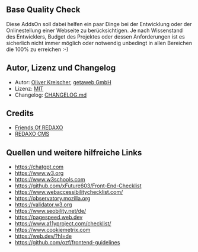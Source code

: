 ## Base Quality Check

Diese AddsOn soll dabei helfen ein paar Dinge bei der Entwicklung oder der Onlinestellung einer Webseite zu berücksichtigen.
Je nach Wissenstand des Entwicklers, Budget des Projektes oder dessen Anforderungen ist es sicherlich nicht immer möglich oder notwendig unbedingt in allen Bereichen die 100% zu erreichen :-) 





## Autor, Lizenz und Changelog

- Autor: [Oliver Kreischer](https://github.com/olien), [getaweb GmbH](https://github.com/getaweb) 
- Lizenz: [MIT](https://github.com/olien/base_quality_check/blob/main/LICENSE) 
- Changelog: [CHANGELOG.md](https://github.com/olien/base_quality_check/blob/main/CHANGELOG.md)

## Credits

- [Friends Of REDAXO](https://github.com/FriendsOfREDAXO)
- [REDAXO CMS](https://redaxo.org)


## Quellen und weitere hilfreiche Links


- https://chatgpt.com
- https://www.w3.org
- https://www.w3schools.com
- https://github.com/xFuture603/Front-End-Checklist 
- https://www.webaccessibilitychecklist.com/
- https://observatory.mozilla.org
- https://validator.w3.org
- https://www.seobility.net/de/
- https://pagespeed.web.dev
- https://www.a11yproject.com/checklist/
- https://www.cookiemetrix.com
- https://web.dev/?hl=de
- https://github.com/ozf/frontend-guidelines



